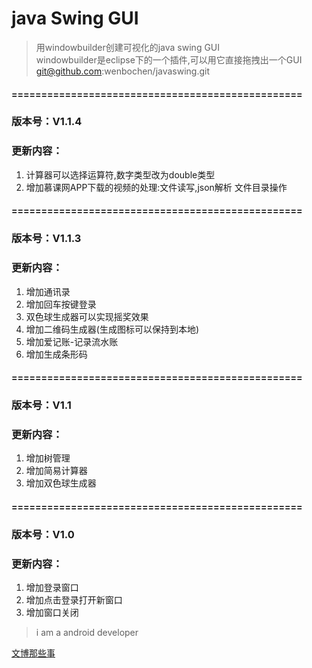 # java Swing GUI
> 用windowbuilder创建可视化的java swing GUI<br/>
> windowbuilder是eclipse下的一个插件,可以用它直接拖拽出一个GUI<br/>
> git@github.com:wenbochen/javaswing.git

#### =================================================
### 版本号：V1.1.4

### 更新内容：

1. 计算器可以选择运算符,数字类型改为double类型
2. 增加慕课网APP下载的视频的处理:文件读写,json解析 文件目录操作


#### =================================================
### 版本号：V1.1.3

### 更新内容：

1. 增加通讯录
2. 增加回车按键登录
3. 双色球生成器可以实现摇奖效果
4. 增加二维码生成器(生成图标可以保持到本地)
5. 增加爱记账-记录流水账
6. 增加生成条形码

#### =================================================

### 版本号：V1.1

### 更新内容：

1. 增加树管理
2. 增加简易计算器
3. 增加双色球生成器

#### =================================================



### 版本号：V1.0

### 更新内容：

1. 增加登录窗口
2. 增加点击登录打开新窗口
3. 增加窗口关闭




> i am a android developer

[文博那些事](http://www.wenbo.site/ "文博的微博")


